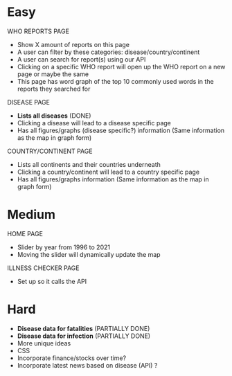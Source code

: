 # Easy

WHO REPORTS PAGE
- Show X amount of reports on this page
- A user can filter by these categories: disease/country/continent
- A user can search for report(s) using our API
- Clicking on a specific WHO report will open up the WHO report on a new page or maybe the same
- This page has word graph of the top 10 commonly used words in the reports they searched for

DISEASE PAGE
- **Lists all diseases** (DONE)
- Clicking a disease will lead to a disease specific page
- Has all figures/graphs (disease specific?) information (Same information as the map in graph form)

COUNTRY/CONTINENT PAGE
- Lists all continents and their countries underneath
- Clicking a country/continent will lead to a country specific page
- Has all figures/graphs information (Same information as the map in graph form)

# Medium

HOME PAGE
- Slider by year from 1996 to 2021
- Moving the slider will dynamically update the map

ILLNESS CHECKER PAGE
- Set up so it calls the API

# Hard

- **Disease data for fatalities** (PARTIALLY DONE)
- **Disease data for infection** (PARTIALLY DONE)
- More unique ideas
- CSS
- Incorporate finance/stocks over time?
- Incorporate latest news based on disease (API) ?
